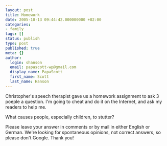 ```yaml
---
layout: post
title: Homework
date: 2005-10-13 09:44:42.000000000 +02:00
categories:
- family
tags: []
status: publish
type: post
published: true
meta: {}
author:
  login: shanson
  email: papascott-wp@gmail.com
  display_name: PapaScott
  first_name: Scott
  last_name: Hanson
---
```

<p>Christopher's speech therapist gave us a homework assignment to ask 3 poeple a question. I'm going to cheat and do it on the Internet, and ask my readers to help me. </p>
<p>What causes people, especially children, to stutter?</p>
<p>Please leave your answer in comments or by mail in either English or German. We're looking for spontaneous opinions, not correct answers, so please don't Google. Thank you!</p>
